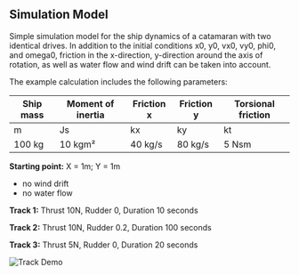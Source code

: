 ## Simulation Model

Simple simulation model for the ship dynamics of a catamaran with two identical drives. In addition to the initial conditions x0, y0, vx0, vy0, phi0, and omega0, friction in the x-direction, y-direction around the axis of rotation, as well as water flow and wind drift can be taken into account.

The example calculation includes the following parameters:

| Ship mass | Moment of inertia | Friction x | Friction y | Torsional friction |
|-----------|-------------------|------------|------------|--------------------|
| m         | Js                | kx         | ky         | kt                 |
| 100 kg    | 10 kgm²           | 40 kg/s    | 80 kg/s    | 5 Nsm              |

**Starting point:** X = 1m; Y = 1m

- no wind drift
- no water flow

**Track 1:** Thrust 10N, Rudder 0, Duration 10 seconds

**Track 2:** Thrust 10N, Rudder 0.2, Duration 100 seconds

**Track 3:** Thrust 5N, Rudder 0, Duration 20 seconds

![Track Demo](/assets/images/san-juan-mountains.jpg "Track Demo")
